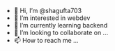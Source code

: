 - 👋 Hi, I’m @shagufta703
- 👀 I’m interested in webdev
- 🌱 I’m currently learning backend
- 💞️ I’m looking to collaborate on ...
- 📫 How to reach me ...

<!---
shagufta703/shagufta703 is a ✨ special ✨ repository because its `README.md` (this file) appears on your GitHub profile.
You can click the Preview link to take a look at your changes.
--->
